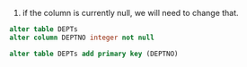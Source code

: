 1. if the column is currently null, we will need to change that.
```sql
alter table DEPTs 
alter column DEPTNO integer not null
```
```sql
alter table DEPTs add primary key (DEPTNO)
```
